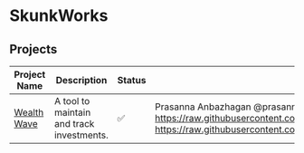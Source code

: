 # SkunkWorks
## Projects
| Project Name | Description | Status | Contributors | Technology | Tags |
|--------------|-------------|--------|--------------|------------|------|
| [Wealth Wave](projects/wealthwave.md) | A tool to maintain and track investments. | ✅ | Prasanna Anbazhagan @prasannasahaj,  - Finance   - Tool,https://raw.githubusercontent.com/sahajsoft/skunkworks/main/assets/wealth_wave_1.png https://raw.githubusercontent.com/sahajsoft/skunkworks/main/assets/wealth_wave_2.png,https://raw.githubusercontent.com/sahajsoft/skunkworks/main/assets/wealth_wave_3.png https://raw.githubusercontent.com/sahajsoft/skunkworks/main/assets/wealth_wave_4.png,  - Flutter   - AWS,  - TypeScript |  | Finance |
